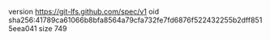 version https://git-lfs.github.com/spec/v1
oid sha256:41789ca61066b8bfa8564a79cfa732fe7fd6876f522432255b2dff8515eea041
size 749
